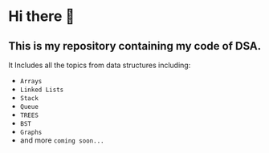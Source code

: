 # Hi there 👋
## This is my repository containing my code of DSA.
It Includes all the topics from data structures including: 
- `Arrays`
- `Linked Lists`
- `Stack`
- `Queue`
- `TREES`
- `BST`
- `Graphs`
- and more `coming soon...`
  
